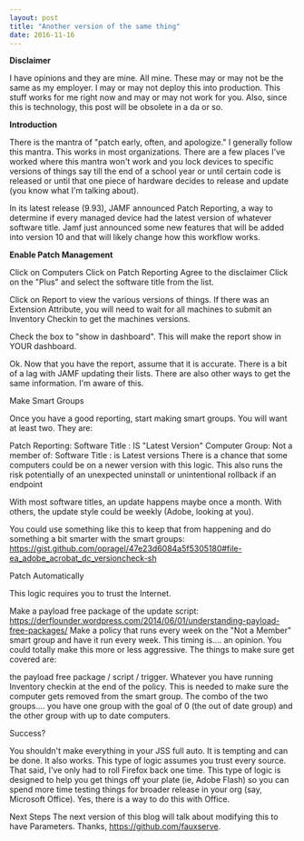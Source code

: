 ```yaml
---
layout: post
title: "Another version of the same thing"
date: 2016-11-16
---
```


**Disclaimer**

I have opinions and they are mine. All mine. These may or may not be the same as my employer. I may or may not deploy this into production. This stuff works for me right now and may or may not work for you. Also, since this is technology, this post will be obsolete in a da or so.

**Introduction**

There is the mantra of "patch early, often, and apologize." I generally follow this mantra. This works in most organizations. There are a few places I've worked where this mantra won't work and you lock devices to specific versions of things say till the end of a school year or until certain code is released or until that one piece of hardware decides to release and update (you know what I'm talking about).

In its latest release (9.93), JAMF announced Patch Reporting, a way to determine if every managed device had the latest version of whatever software title. Jamf just announced some new features that will be added into version 10 and that will likely change how this workflow works.

**Enable Patch Management**

Click on Computers Click on Patch Reporting Agree to the disclaimer Click on the "Plus" and select the software title from the list.

Click on Report to view the various versions of things. If there was an Extension Attribute, you will need to wait for all machines to submit an Inventory Checkin to get the machines versions.

Check the box to "show in dashboard". This will make the report show in YOUR dashboard.

Ok. Now that you have the report, assume that it is accurate. There is a bit of a lag with JAMF updating their lists. There are also other ways to get the same information. I'm aware of this.

Make Smart Groups

Once you have a good reporting, start making smart groups. You will want at least two. They are:

Patch Reporting: Software Title : IS "Latest Version" Computer Group: Not a member of: Software Title : is Latest versions There is a chance that some computers could be on a newer version with this logic. This also runs the risk potentially of an unexpected uninstall or unintentional rollback if an endpoint

With most software titles, an update happens maybe once a month. With others, the update style could be weekly (Adobe, looking at you).

You could use something like this to keep that from happening and do something a bit smarter with the smart groups: https://gist.github.com/opragel/47e23d6084a5f5305180#file-ea_adobe_acrobat_dc_versioncheck-sh

Patch Automatically

This logic requires you to trust the Internet.

Make a payload free package of the update script: https://derflounder.wordpress.com/2014/06/01/understanding-payload-free-packages/ Make a policy that runs every week on the "Not a Member" smart group and have it run every week. This timing is.... an opinion. You could totally make this more or less aggressive. The things to make sure get covered are:

the payload free package / script / trigger. Whatever you have running Inventory checkin at the end of the policy. This is needed to make sure the computer gets removed from the smart group. The combo of the two groups.... you have one group with the goal of 0 (the out of date group) and the other group with up to date computers.

Success?

You shouldn't make everything in your JSS full auto. It is tempting and can be done. It also works. This type of logic assumes you trust every source. That said, I've only had to roll Firefox back one time. This type of logic is designed to help you get things off your plate (ie, Adobe Flash) so you can spend more time testing things for broader release in your org (say, Microsoft Office). Yes, there is a way to do this with Office.

Next Steps The next version of this blog will talk about modifying this to have Parameters. Thanks, https://github.com/fauxserve.
